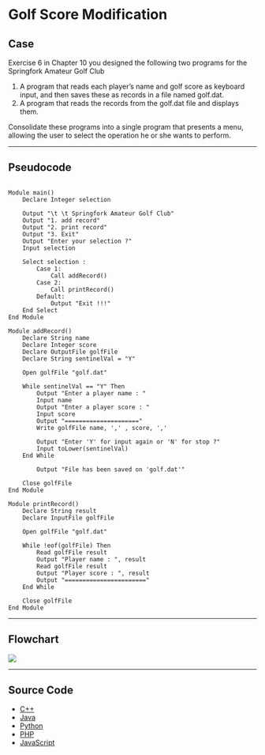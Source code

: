 # Golf Score Modification

## Case

Exercise 6 in Chapter 10 you designed the following two programs for the Springfork Amateur Golf Club

1. A program that reads each player’s name and golf score as keyboard input,
   and then saves these as records in a file named golf.dat.
2. A program that reads the records from the golf.dat file and displays them.

Consolidate these programs into a single program that presents a menu, allowing the user to select the operation he or she wants to perform.

<hr>

## Pseudocode

```

Module main()
    Declare Integer selection

    Output "\t \t Springfork Amateur Golf Club"
    Output "1. add record"
    Output "2. print record"
    Output "3. Exit"
    Output "Enter your selection ?"
    Input selection

    Select selection :
        Case 1:
            Call addRecord()
        Case 2:
            Call printRecord()
        Default:
            Output "Exit !!!"
    End Select
End Module

Module addRecord()
    Declare String name
    Declare Integer score
    Declare OutputFile golfFile
    Declare String sentinelVal = "Y"

    Open golfFile "golf.dat"

    While sentinelVal == "Y" Then
        Output "Enter a player name : "
        Input name
        Output "Enter a player score : "
        Input score
        Output "====================="
        Write golfFile name, ',' , score, ','

        Output "Enter 'Y' for input again or 'N' for stop ?"
        Input toLower(sentinelVal)
    End While

        Output "File has been saved on 'golf.dat'"

    Close golfFile
End Module

Module printRecord()
    Declare String result
    Declare InputFile golfFile

    Open golfFile "golf.dat"

    While !eof(golfFile) Then
        Read golfFile result
        Output "Player name : ", result
        Read golfFile result
        Output "Player score : ", result
        Output "======================="
    End While

    Close golfFile
End Module
```

<hr>

## Flowchart

<img src="Flowchart.png"  >

<hr>

## Source Code

- [C++](.cpp)
- [Java](.java)
- [Python](.py)
- [PHP](.php)
- [JavaScript](.js)
